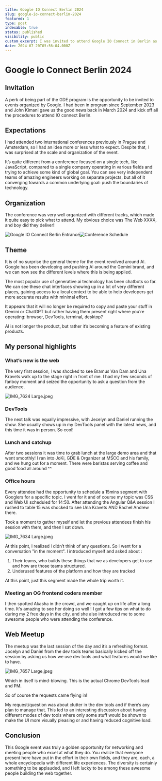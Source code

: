 ```yaml
---
title: Google IO Connect Berlin 2024
slug: google-io-connect-berlin-2024
featured: 1
type: post
indexable: true
status: published
visibility: public
custom_excerpt: I was invited to attend Google IO Connect in Berlin as a GDE
date: 2024-07-20T05:56:04.000Z
---
```


# Google Io Connect Berlin 2024

## Invitation

A perk of being part of the GDE program is the opportunity to be invited to events organized by Google. I had been in program since September 2023 and John Kimani gave us the good news back in March 2024 and kick off all the procedures to attend IO connect Berlin.

## Expectations

I had attended two international conferences previously in Prague and Amsterdam, so I had an idea more or less what to expect. Despite that, I was surprised at the scale and organization of the event.

It’s quite different from a conference focused on a single tech, like JavaScript, compared to a single company operating in various fields and trying to achieve some kind of global goal. You can see very independent teams of amazing engineers working on separate projects, but all of it converging towards a common underlying goal: push the boundaries of technology.

## Organization

The conference was very well organized with different tracks, which made it quite easy to pick what to attend. My obvious choice was The Web XXXX, and boy did they deliver!

![Google IO Connect Berlin Entrance](/content/images/2024/07/IMG_7571%20Large.jpeg)![Conference Schedule](/content/images/2024/07/IMG_7568%20Large.jpeg)

## Theme

It is of no surprise the general theme for the event revolved around AI. Google has been developing and pushing AI around the Gemini brand, and we can now see the different levels where this is being applied.

The most popular use of generative ai technology has been chatbots so far. We can see these chat interfaces showing up in a lot of very different places, gaining access to a local context to be able to help developers get more accurate results with minimal effort.

It appears that it will no longer be required to copy and paste your stuff in Gemini or ChatGPT but rather having them present right where you’re operating: browser, DevTools, terminal, desktop?

AI is not longer the product, but rather it’s becoming a feature of existing products.

## My personal highlights

### What’s new is the web

The very first session, I was shocked to see Bramus Van Dam and Una Kravets walk up to the stage right in front of me. I had my few seconds of fanboy moment and seized the opportunity to ask a question from the audience.

![IMG\_7624 Large.jpeg](/content/images/2024/07/IMG_7624%20Large.jpeg)

### DevTools

The next talk was equally impressive, with Jecelyn and Daniel running the show. She usually shows up in my DevTools panel with the latest news, and this time it was in person. So cool!

### Lunch and catchup

After two sessions it was time to grab lunch at the large demo area and that went smoothly! I ran into JoKi, GDE & Organizer at MSCC and his family, and we hung out for a moment. There were baristas serving coffee and good food all around ^^

### Office hours

Every attendee had the opportunity to schedule a 15mins segment with Googlers for a specific topic. I went for it and of course my topic was CSS and Web UI scheduled for 14:50. After attending the Angular Q\&A session I rushed to table 15 was shocked to see Una Kravets AND Rachel Andrew there.

Took a moment to gather myself and let the previous attendees finish his session with them, and then I sat down.

![IMG\_7634 Large.jpeg](/content/images/2024/07/IMG_7634%20Large.jpeg)

At this point, I realized I didn’t think of any questions. So I went for a conversation "in the moment". I introduced myself and asked about :

1. Their teams, who builds these things that we as developers get to use and how are those teams structured.
2. Underused features of the platform and how they are tracked

At this point, just this segment made the whole trip worth it.

### Meeting an OG frontend coders member

I then spotted Akasha in the crowd, and we caught up on life after a long time. It's amazing to see her doing so well ! I got a few tips on what to do during my 2 free days in the city, and she also introduced me to some awesome people who were attending the conference.

## Web Meetup

The meetup was the last session of the day and it’s a refreshing format. Jocelyn and Daniel from the dev tools teams basically kicked off the session by asking us how we use dev tools and what features would we like to have.

![IMG\_7657 Large.jpeg](/content/images/2024/07/IMG_7657%20Large.jpeg)

Which in itself is mind-blowing. This is the actual Chrome DevTools lead and PM.

So of course the requests came flying in!

My request/question was about clutter in the dev tools and if there’s any plan to manage that. This led to an interesting discussion about having different modes of dev tools where only some stuff would be shown to make the UI more visually pleasing or and having reduced cognitive load.

## Conclusion

This Google event was truly a golden opportunity for networking and meeting people who excel at what they do. You realize that everyone present here have put in the effort in their own fields, and they are, each, a whole encyclopedia with different life experiences. The diversity is certainly something to be applauded, and I left lucky to be among these awesome people building the web together.
